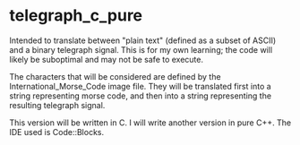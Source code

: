 # telegraph_c_pure
Intended to translate between "plain text" (defined as a subset of ASCII) and a binary telegraph signal. This is for my own learning; the code will likely be suboptimal and may not be safe to execute.

The characters that will be considered are defined by the International\_Morse\_Code image file. They will be translated first into a string representing morse code, and then into a string representing the resulting telegraph signal.

This version will be written in C. I will write another version in pure C++. The IDE used is Code::Blocks.